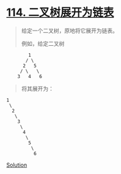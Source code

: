 # [114. 二叉树展开为链表](https://leetcode-cn.com/problems/flatten-binary-tree-to-linked-list/)

> 给定一个二叉树，原地将它展开为链表。
>
> 例如，给定二叉树

            1
           / \
          2   5
         / \   \
        3   4   6

> 将其展开为：

    1
     \
      2
       \
        3
         \
          4
           \
            5
             \
              6

[Solution](solution.h)
